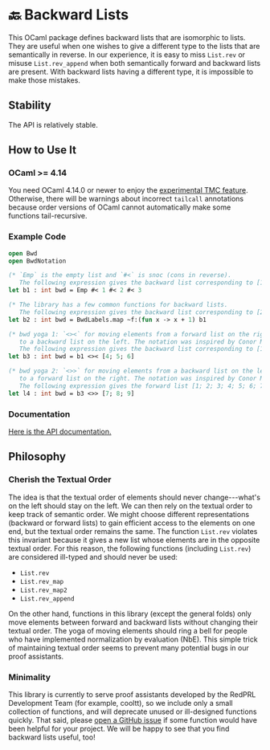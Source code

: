 # 🔙 Backward Lists

This OCaml package defines backward lists that are isomorphic to lists. They are useful when one wishes to give a different type to the lists that are semantically in reverse. In our experience, it is easy to miss `List.rev` or misuse `List.rev_append` when both semantically forward and backward lists are present. With backward lists having a different type, it is impossible to make those mistakes.

## Stability

The API is relatively stable.

## How to Use It

### OCaml >= 4.14

You need OCaml 4.14.0 or newer to enjoy the [experimental TMC feature](https://www.ocaml.org/manual/tail_mod_cons.html). Otherwise, there will be warnings about incorrect `tailcall` annotations because order versions of OCaml cannot automatically make some functions tail-recursive.

### Example Code

```ocaml
open Bwd
open BwdNotation

(* `Emp` is the empty list and `#<` is snoc (cons in reverse).
   The following expression gives the backward list corresponding to [1; 2; 3]. *)
let b1 : int bwd = Emp #< 1 #< 2 #< 3

(* The library has a few common functions for backward lists.
   The following expression gives the backward list corresponding to [2; 3; 4]. *)
let b2 : int bwd = BwdLabels.map ~f:(fun x -> x + 1) b1

(* bwd yoga 1: `<><` for moving elements from a forward list on the right
   to a backward list on the left. The notation was inspired by Conor McBride.
   The following expression gives the backward list corresponding to [1; 2; 3; 4; 5; 6]. *)
let b3 : int bwd = b1 <>< [4; 5; 6]

(* bwd yoga 2: `<>>` for moving elements from a backward list on the left
   to a forward list on the right. The notation was inspired by Conor McBride.
   The following expression gives the forward list [1; 2; 3; 4; 5; 6; 7; 8; 9]. *)
let l4 : int bwd = b3 <>> [7; 8; 9]
```

### Documentation

[Here is the API documentation.](https://redprl.org/ocaml-bwd/bwd/)

## Philosophy

### Cherish the Textual Order

The idea is that the textual order of elements should never change---what's on the left should stay on the left. We can then rely on the textual order to keep track of semantic order. We might choose different representations (backward or forward lists) to gain efficient access to the elements on one end, but the textual order remains the same. The function `List.rev` violates this invariant because it gives a new list whose elements are in the opposite textual order. For this reason, the following functions (including `List.rev`) are considered ill-typed and should never be used:

- `List.rev`
- `List.rev_map`
- `List.rev_map2`
- `List.rev_append`

On the other hand, functions in this library (except the general folds) only move elements between forward and backward lists without changing their textual order. The yoga of moving elements should ring a bell for people who have implemented normalization by evaluation (NbE). This simple trick of maintaining textual order seems to prevent many potential bugs in our proof assistants.

### Minimality

This library is currently to serve proof assistants developed by the RedPRL Development Team (for example, cooltt), so we include only a small collection of functions, and will deprecate unused or ill-designed functions quickly. That said, please [open a GitHub issue](https://github.com/RedPRL/ocaml-bwd/issues/new/choose) if some function would have been helpful for your project. We will be happy to see that you find backward lists useful, too!
